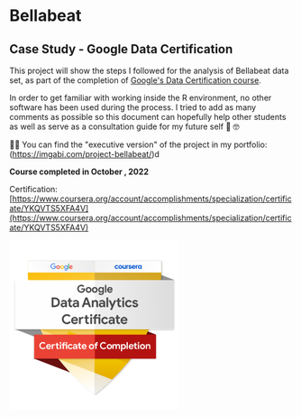 # Bellabeat
## Case Study - Google Data Certification
This project will show the steps I followed for the analysis of Bellabeat data set, as part of the completion of [Google's Data Certification course](https://www.coursera.org/professional-certificates/google-data-analytics).

In order to get familiar with working inside the R environment, no other  software has been used during the process.
I tried to add as many comments as possible so this document can hopefully help other students as well as serve as a consultation guide for my future self 🙂 🤓

👩‍💻 You can find the "executive version" of the project in my portfolio: (https://imgabi.com/project-bellabeat/)d

**Course completed in October , 2022**

Certification: [https://www.coursera.org/account/accomplishments/specialization/certificate/YKQVTS5XFA4V](https://www.coursera.org/account/accomplishments/specialization/certificate/YKQVTS5XFA4V)


<img src="static/certificate.png" alt="Certificate" width="300">
